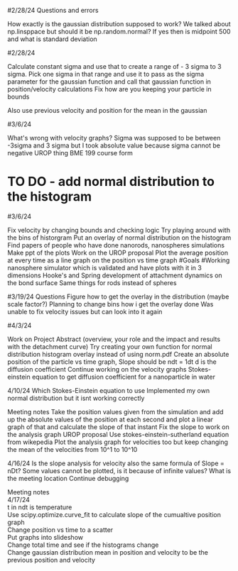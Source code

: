#2/28/24 
Questions and errors

How exactly is the gaussian distribution supposed to work?
We talked about np.linsppace but should it be np.random.normal? If yes then is midpoint 500 and what is standard deviation

#2/28/24

Calculate constant sigma and use that to create a range of  - 3 sigma to 3 sigma.
Pick one sigma in that range and use it to pass as the sigma parameter for the gaussian function and call that gaussian function in position/velocity calculations
Fix how are you keeping your particle in bounds

Also use previous velocity and position for the mean in the gaussian

#3/6/24

What's wrong with velocity graphs?
Sigma was supposed to be between -3sigma and 3 sigma but I took absolute value because sigma cannot be negative
UROP thing
BME 199 course form
# TO DO - add normal distribution to the histogram

#3/6/24

Fix velocity by changing bounds and checking logic
Try playing around with the bins of historgram
Put an overlay of normal distribution on the histogram
Find papers of people who have done nanorods, nanospheres simulations
Make ppt of the plots
Work on the UROP proposal
Plot the average position at every time as a line graph on the position vs time graph
#Goals
#Working nanosphere simulator which is validated and have plots with it in 3 dimensions
Hooke's and Spring development of attachment dynamics on the bond surface
Same things for rods instead of spheres

#3/19/24
Questions 
Figure how to get the overlay in the distribution (maybe scale factor?)
Planning to change bins how i get the overlay done 
Was unable to fix velocity issues but can look into it again

#4/3/24

Work on Project Abstract (overview, your role and the impact and results with the detachment curve)
Try creating your own function for normal distribution histogram overlay instead of using norm.pdf
Create an absolute position of the particle vs time graph, Slope should be ndt = 1dt d is the diffusion coefficient
Continue working on the velocity graphs 
Stokes-einstein equation to get diffusion coefficient for a nanoparticle in water

4/10/24
Which Stokes-Einstein equation to use
Implemented my own normal distribution but it isnt working correctly

Meeting notes
Take the position values given from the simulation and add up the absolute values of the position at each second and plot a linear graph of that and calculate the slope of that instant
Fix the slope to work on the analysis graph
UROP proposal 
Use stokes-einstein-sutherland equation from wikepedia
Plot the analysis graph for velocities too but keep changing the mean of the velocities from 10^1 to 10^10 <br>

4/16/24
Is the slope analysis for velocity also the same formula of Slope = nDt?
Some values cannot be plotted, is it because of infinite values?
What is the meeting location
Continue debugging

Meeting notes <br>
4/17/24 <br>
t in ndt is temperature <br>
Use scipy.optimize.curve_fit to calculate slope of the cumualtive position graph <br>
Change position vs time to a scatter <br>
Put graphs into slideshow <br>
Change total time and see if the histograms change <br>
Change gaussian distribution mean in position and velocity to be the previous position and velocity <br>


